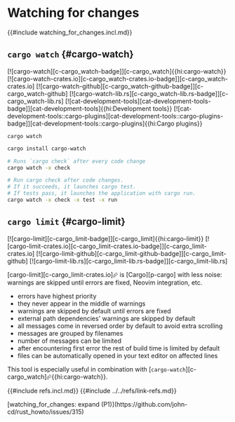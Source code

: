 # Watching for changes

{{#include watching_for_changes.incl.md}}

## `cargo watch` {#cargo-watch}

[![cargo-watch][c-cargo_watch-badge]][c-cargo_watch]{{hi:cargo-watch}}
[![cargo-watch-crates.io][c-cargo_watch-crates.io-badge]][c-cargo_watch-crates.io]
[![cargo-watch-github][c-cargo_watch-github-badge]][c-cargo_watch-github]
[![cargo-watch-lib.rs][c-cargo_watch-lib.rs-badge]][c-cargo_watch-lib.rs]
[![cat-development-tools][cat-development-tools-badge]][cat-development-tools]{{hi:Development tools}} [![cat-development-tools::cargo-plugins][cat-development-tools::cargo-plugins-badge]][cat-development-tools::cargo-plugins]{{hi:Cargo plugins}}

`cargo watch`

```sh
cargo install cargo-watch

# Runs `cargo check` after every code change
cargo watch -x check

# Run cargo check after code changes.
# If it succeeds, it launches cargo test.
# If tests pass, it launches the application with cargo run.
cargo watch -x check -x test -x run
```

## `cargo limit` {#cargo-limit}

[![cargo-limit][c-cargo_limit-badge]][c-cargo_limit]{{hi:cargo-limit}}
[![cargo-limit-crates.io][c-cargo_limit-crates.io-badge]][c-cargo_limit-crates.io]
[![cargo-limit-github][c-cargo_limit-github-badge]][c-cargo_limit-github]
[![cargo-limit-lib.rs][c-cargo_limit-lib.rs-badge]][c-cargo_limit-lib.rs]

[cargo-limit][c-cargo_limit-crates.io]⮳ is [Cargo][p-cargo] with less noise: warnings are skipped until errors are fixed, Neovim integration, etc.

- errors have highest priority
- they never appear in the middle of warnings
- warnings are skipped by default until errors are fixed
- external path dependencies' warnings are skipped by default
- all messages come in reversed order by default to avoid extra scrolling
- messages are grouped by filenames
- number of messages can be limited
- after encountering first error the rest of build time is limited by default
- files can be automatically opened in your text editor on affected lines

This tool is especially useful in combination with [`cargo-watch`][c-cargo_watch]⮳{{hi:cargo-watch}}.

{{#include refs.incl.md}}
{{#include ../../refs/link-refs.md}}

<div class="hidden">
[watching_for_changes: expand (P1)](https://github.com/john-cd/rust_howto/issues/315)
</div>
